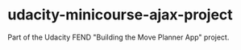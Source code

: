 # udacity-minicourse-ajax-project
Part of the Udacity FEND "Building the Move Planner App" project.
